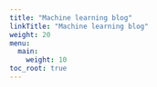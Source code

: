 ```yaml
---
title: "Machine learning blog"
linkTitle: "Machine learning blog"
weight: 20
menu:
  main:
    weight: 10
toc_root: true
---
```



